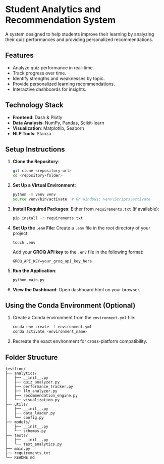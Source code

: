 # Student Analytics and Recommendation System

A system designed to help students improve their learning by analyzing their quiz performances and providing personalized recommendations.

## Features

- Analyze quiz performance in real-time.
- Track progress over time.
- Identify strengths and weaknesses by topic.
- Provide personalized learning recommendations.
- Interactive dashboards for insights.

## Technology Stack

- **Frontend**: Dash & Plotly
- **Data Analysis**: NumPy, Pandas, Scikit-learn
- **Visualization**: Matplotlib, Seaborn
- **NLP Tools**: Stanza

## Setup Instructions

1. **Clone the Repository**:
   ```bash
   git clone <repository-url>
   cd <repository-folder>
   ```

2. **Set Up a Virtual Environment**:
   ```bash
   python -m venv venv
   source venv/bin/activate  # On Windows: venv\Scripts\activate
   ```

3. **Install Required Packages**:
   Either from `requirements.txt` (if available):
   ```bash
   pip install -r requirements.txt
   ```
4. **Set Up the `.env` File**:
   Create a `.env` file in the root directory of your project:
     ```
     touch .env
     ```
   Add your **GROQ API key** to the `.env` file in the following format:
     ```
     GROQ_API_KEY=your_groq_api_key_here
     ```

5. **Run the Application**:
   ```bash
   python main.py
   ```

5. **View the Dashboard**:
   Open dashboard.html on your browser.

## Using the Conda Environment (Optional)

1. Create a Conda environment from the `environment.yml` file:
   ```bash
   conda env create -f environment.yml
   conda activate <environment_name>
   ```

2. Recreate the exact environment for cross-platform compatibility.

## Folder Structure
```
testline/
├── analytics/
│   ├── __init__.py
│   ├── quiz_analyzer.py
│   ├── performance_tracker.py
│   ├── llm_analyzer.py
│   ├── recommendation_engine.py
│   └── visualization.py
├── utils/
│   ├── __init__.py
│   ├── data_loader.py
│   └── config.py
├── models/
│   ├── __init__.py
│   └── schemas.py
├── tests/
│   ├── __init__.py
│   └── test_analytics.py
├── main.py
├── requirements.txt
└── README.md
```